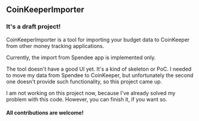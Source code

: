 ## CoinKeeperImporter

### It's a draft project!

CoinKeeperImporter is a tool for importing your budget data to CoinKeeper from other money tracking applications.

Currently, the import from Spendee app is implemented only.

The tool doesn't have a good UI yet. It's a kind of skeleton or PoC.
I needed to move my data from Spendee to CoinKeeper, but unfortunately the second one doesn't provide such functionality, so this project came up.

I am not working on this project now, because I've already solved my problem with this code. However, you can finish it, if you want so.

#### All contributions are welcome!
